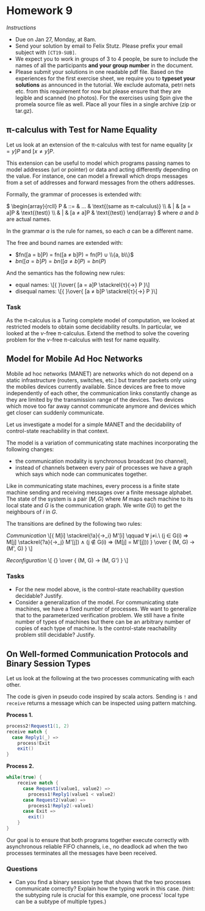 # Homework 9

_Instructions_
* Due on Jan 27, Monday, at 8am.
* Send your solution by email to Felix Stutz. Please prefix your email subject with `[CT19-SUB]`.
* We expect you to work in groups of 3 to 4 people, be sure to include the names of all the participants **and your group number** in the document.
* Please submit your solutions in one readable pdf file. Based on the experiences for the first exercise sheet, we require you to **typeset your solutions** as announced in the tutorial.
  We exclude automata, petri nets etc. from this requirement for now but please ensure that they are legible and scanned (no photos).
  For the exercises using Spin give the promela source file as well. Place all your files in a single archive (zip or tar.gz).


## π-calculus with Test for Name Equality

Let us look at an extension of the π-calculus with test for name equality $[x=y]P$ and $[x≠y]P$.

This extension can be useful to model which programs passing names to model addresses (url or pointer) or data and acting differently depending on the value.
For instance, one can model a firewall which drops messages from a set of addresses and forward messages from the others addresses.

Formally, the grammar of processes is extended with:

$
\begin{array}{rcll}
   P & ::= & …              & \text{(same as π-calculus)}   \\\\
     &   | & [a = a]P       & \text{(test)}  \\\\
     &   | & [a ≠ a]P       & \text{(test)}
\end{array}
$
where $a$ and $b$ are actual names.

In the grammar $a$ is the rule for names, so each $a$ can be a different name.

The free and bound names are extended with:
* $fn([a = b]P) = fn([a ≠ b]P) = fn(P) ∪ \\{a, b\\}$
* $bn([a = b]P) = bn([a ≠ b]P) = bn(P)$

And the semantics has the following new rules:
* equal names: \\[{ }\over{ [a = a]P  \stackrel{τ}{→} P }\\]
* disequal names: \\[{ }\over{ [a ≠ b]P  \stackrel{τ}{→} P }\\]

### Task
As the π-calculus is a Turing complete model of computation, we looked at restricted models to obtain some decidability results.
In particular, we looked at the $ν$-free π-calculus.
Extend the method to solve the covering problem for the $ν$-free π-calculus with test for name equality.



## Model for Mobile Ad Hoc Networks

Mobile ad hoc networks (MANET) are networks which do not depend on a static infrastructure (routers, switches, etc.) but transfer packets only using the mobiles devices currently available.
Since devices are free to move independently of each other, the communication links constantly change as they are limited by the transmission range of the devices.
Two devices which move too far away cannot communicate anymore and devices which get closer can suddenly communicate.

Let us investigate a model for a simple MANET and the decidability of control-state reachability in that context.

The model is a variation of communicating state machines incorporating the following changes:
* the communication modality is synchronous broadcast (no channel),
* instead of channels between every pair of processes we have a graph which says which node can communicates together.

Like in communicating state machines, every process is a finite state machine sending and receiving messages over a finite message alphabet.
The state of the system is a pair $(M, G)$ where $M$ maps each machine to its local state and $G$ is the communication graph.
We write $G(i)$ to get the neighbours of $i$ in $G$.

The transitions are defined by the following two rules:

_Communication_
\\[{
M[i] \stackrel{!a}{→_i} M'[i] \qquad ∀ j≠i.\ (j ∈ G(i) ⇒ M[j] \stackrel{?a}{→_j} M'[j]) ∧ (j ∉ G(i) ⇒ (M[j] = M'[j]))
} \over {
(M, G) → (M', G)
}
\\]

_Reconfiguration_
\\[ {} \over { (M, G) → (M, G') } \\]

### Tasks
* For the new model above, is the control-state reachability question decidable? Justify.
* Consider a generalization of the model.
  For communicating state machines, we have a fixed number of processes.
  We want to generalize that to the parameterized verification problem.
  We still have a finite number of types of machines but there can be an arbitrary number of copies of each type of machine.
  Is the control-state reachability problem still decidable? Justify.


## On Well-formed Communication Protocols and Binary Session Types

Let us look at the following at the two processes communicating with each other.

The code is given in pseudo code inspired by scala actors.
Sending is `!` and `receive` returns a message which can be inspected using pattern matching.

__Process 1.__
```scala
process2!Request1(1, 2)
receive match {
  case Reply1(_) =>
    process!Exit
    exit()
}
```

__Process 2.__
```scala
while(true) {
    receive match {
      case Request1(value1, value2) =>
        process1!Reply1(value1 < value2)
      case Request2(value) =>
        process1!Reply2(-value1)
      case Exit =>
        exit()
    }
}
```

Our goal is to ensure that both programs together execute correctly with asynchronous reliable FIFO channels, i.e., no deadlock ad when the two processes terminates all the messages have been received.

###  Questions
* Can you find a binary session type that shows that the two processes communicate correctly?
  Explain how the typing work in this case.
  (hint: the subtyping rule is crucial for this example, one process' local type can be a subtype of multiple types.)
